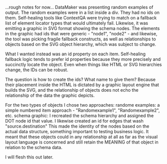 ...rough notes for now...
DataMaker was presenting random examples of output.
The random examples were in a list inside a div.
They had no ids on them.
Self-healing tools like ContextQA were trying to match on a fallback list of element locator types that would ultimately fail.
Likewise, it was emitting a graphic in SVG format showing the schema nodes.
The elements in the graphic had ids that were generic - "node1", "node2" - and likewise, the tool was picking fragile fallback constructs, as well as relationships to objects based on the SVG object hierarchy, which was subject to change.

What I wanted instead was an id property on each item.
Self-healing fallback logic tends to prefer id properties because they more precisely and succinctly locate the object.
Even when things like HTML or SVG hierarchies change, the IDs can be robust.

The question is how to create the ids? What name to give them?
Because their placement inside the HTML is dictated by a graphic layout engine that builds the SVG, and the relationship of objects does not echo the relationship of the data the graphic depicts.

For the two types of objects I chose two approaches:
randome examples: a simple numbered item approach - "Randomexample1", "Randomexample2", etc.
schema graphic: I recreated the schema hierarchy and assigned the DOT node id that value. I likewise created an id for edges that wash "source.destination"
This made the identity of the nodes based on the actual data structure, something important to testing business logic.
It meant that these objects could in any relationship at all as far as the visual layout language is concerned and still retain the MEANING of that object in relation to the schema data.

I will flesh this out later.
